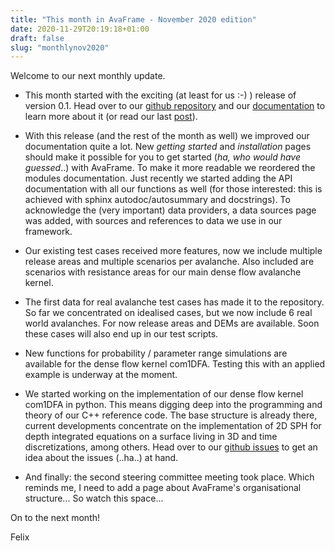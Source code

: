 ```yaml
---
title: "This month in AvaFrame - November 2020 edition"
date: 2020-11-29T20:19:18+01:00
draft: false
slug: "monthlynov2020" 
---
```


Welcome to our next monthly update. 

+ This month started with the exciting (at least for us :-) ) release of
  version 0.1. Head over to our [github repository](https://github.com/avaframe/avaframe) 
  and our [documentation](https://docs.avaframe.org/en/v0.1) to learn more about
  it (or read our last [post](https://avaframe.org/posts/version0_1/)).

+ With this release (and the rest of the month as well) we improved our
  documentation quite a lot. New *getting started* and *installation* pages
  should make it possible for you to get started (*ha, who would have
  guessed*..) with AvaFrame. To make it more readable we reordered the modules
  documentation. Just recently we started adding the API documentation with all
  our functions as well (for those interested: this is achieved with sphinx
  autodoc/autosummary and docstrings). To acknowledge the (very important) data
  providers, a data sources page was added, with sources and references to data
  we use in our framework.

+ Our existing test cases received more features, now we include multiple
  release areas and multiple scenarios per avalanche. Also included are scenarios
  with resistance areas for our main dense flow avalanche kernel.

+ The first data for real avalanche test cases has made it to the
  repository. So far we concentrated on idealised cases, but we now include 6
  real world avalanches. For now release areas and DEMs are available. Soon these
  cases will also end up in our test scripts.

+ New functions for probability / parameter range simulations are available for
  the dense flow kernel com1DFA. Testing this with an applied example is underway at
  the moment. 

+ We started working on the implementation of our dense flow kernel com1DFA in
  python. This means digging deep into the programming and theory of our C++ reference
  code. The base structure is already there, current developments concentrate on the
  implementation of 2D SPH for depth integrated equations on a surface living in
  3D and time discretizations, among others. Head over to our 
  [github issues](https://github.com/avaframe/AvaFrame/issues/) to get an idea about
  the issues (..ha..) at hand.

+ And finally: the second steering committee meeting took place. Which reminds
  me, I need to add a page about AvaFrame's organisational structure... So watch
  this space...

On to the next month!
 
Felix

